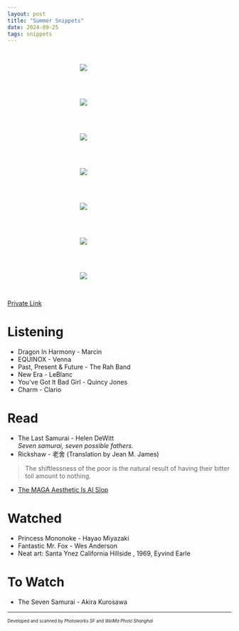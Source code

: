 ```yaml
---
layout: post
title: "Summer Snippets"
date: 2024-09-25
tags: snippets
---
```


<br>
<p align="center">
<img style="max-width: 1024px; margin: 0 0 0 -162px;" src="https://storage.googleapis.com/fkwang_blog_image_hosting/2024_09_25_summer_snippets/img1.jpg">
</p>
<br>

<br>
<p align="center">
<img style="max-width: 1024px; margin: 0 0 0 -162px;" src="https://storage.googleapis.com/fkwang_blog_image_hosting/2024_09_25_summer_snippets/img2.jpg">
</p>
<br>

<br>
<p align="center">
<img style="max-width: 1024px; margin: 0 0 0 -162px;" src="https://storage.googleapis.com/fkwang_blog_image_hosting/2024_09_25_summer_snippets/img3.jpg">
</p>
<br>


<br>
<p align="center">
<img style="max-width: 1024px; margin: 0 0 0 -162px;" src="https://storage.googleapis.com/fkwang_blog_image_hosting/2024_09_25_summer_snippets/img6.jpg">
</p>
<br>

<br>
<p align="center">
<img style="max-width: 1024px; margin: 0 0 0 -162px;" src="https://storage.googleapis.com/fkwang_blog_image_hosting/2024_09_25_summer_snippets/img4.jpg">
</p>
<br>

<br>
<p align="center">
<img style="max-width: 1024px; margin: 0 0 0 -162px;" src="https://storage.googleapis.com/fkwang_blog_image_hosting/2024_09_25_summer_snippets/img5.jpg">
</p>
<br>

<br>
<p align="center">
<img style="max-width: 1024px; margin: 0 0 0 -162px;" src="https://storage.googleapis.com/fkwang_blog_image_hosting/2024_09_25_summer_snippets/img7.jpg">
</p>
<br>

[Private Link]([https://drive.google.com/drive/folders/1jMHHnBF_T94NOccn570jaZoL0xz692Gd?usp=sharing](https://jstrieb.github.io/link-lock/#eyJ2IjoiMC4wLjEiLCJlIjoiRFR1Y3JWYmQ1SVZuRWhjWjBGelhFS1k5SCtENEo5bWpvdmV4U2dsM0FWNkpnbDFyUEZCSTNISThUNjN0U05zZEVpL0tQZXZuODNnbnowTDdMZjhZZ3grSXQ5RTdWTEd4MXFoUzhMWk5lNTJ1dlpPMFFqQ1plM2VWSUJwT0N1VURSL0t0V2c9PSIsInMiOiJFU2llMHNsbHFka0gvcldib1h5NHVBPT0iLCJpIjoiOXRiUGx5dkh3bnRLa2JjMCJ9))

# Listening

- Dragon In Harmony - Marcin
- EQUINOX - Venna
- Past, Present & Future - The Rah Band
- New Era - LeBlanc
- You've Got It Bad Girl - Quincy Jones
- Charm - Clario

# Read

- The Last Samurai - Helen DeWitt \
  *Seven samurai, seven possible fathers.*
- Rickshaw - 老舍 (Translation by Jean M. James)
> The shiftlessness of the poor is the natural result of having their bitter toil amount to nothing.
- [The MAGA Aesthetic Is AI Slop](https://www.theatlantic.com/technology/archive/2024/08/trump-posts-ai-image/679540/)

# Watched

- Princess Mononoke - Hayao Miyazaki
- Fantastic Mr. Fox - Wes Anderson
- Neat art: Santa Ynez California Hillside , 1969, Eyvind Earle

# To Watch
- The Seven Samurai - Akira Kurosawa

---

<sub><sup>Developed and scanned by *Photoworks SF* and *WeiMa Photo Shanghai*</sup></sub>
